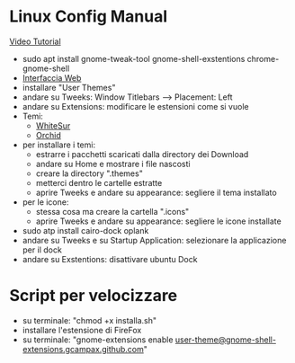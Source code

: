 # Linux Config Manual

[Video Tutorial](https://www.youtube.com/watch?v=jT1RnyGJRMU)
- sudo apt install gnome-tweak-tool gnome-shell-exstentions chrome-gnome-shell
- [Interfaccia Web](https://extensions.gnome.org/)
- installare "User Themes"
- andare su Tweeks: Window Titlebars --> Placement: Left
- andare su Extensions: modificare le estensioni come si vuole
- Temi:
  - [WhiteSur](https://www.pling.com/p/1403328)
  - [Orchid](https://www.pling.com/p/1357889)
- per installare i temi:
  - estrarre i pacchetti scaricati dalla directory dei Download
  - andare su Home e mostrare i file nascosti
  - creare la directory ".themes"
  - metterci dentro le cartelle estratte
  - aprire Tweeks e andare su appearance: segliere il tema installato
- per le icone:
  - stessa cosa ma creare la cartella ".icons"
  - aprire Tweeks e andare su appearance: segliere le icone installate
- sudo atp install cairo-dock oplank
- andare su Tweeks e su Startup Application: selezionare la applicazione per il dock
- andare su Exstentions: disattivare ubuntu Dock

# Script per velocizzare

- su terminale: "chmod +x installa.sh"
- installare l'estensione di FireFox
- su terminale: "gnome-extensions enable user-theme@gnome-shell-extensions.gcampax.github.com"


